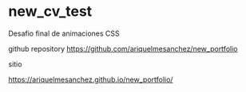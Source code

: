 # new_cv_test
Desafio final de animaciones CSS

github repository
https://github.com/ariquelmesanchez/new_portfolio

sitio

https://ariquelmesanchez.github.io/new_portfolio/
